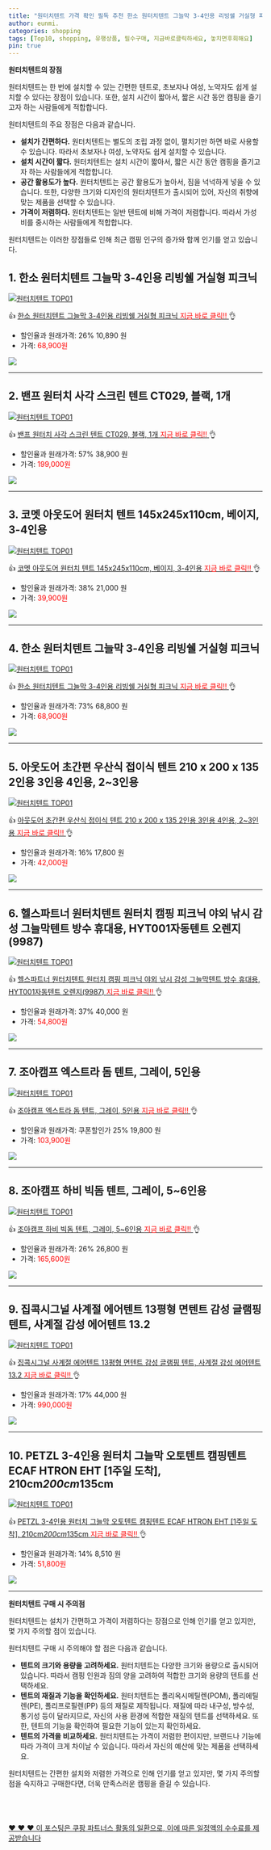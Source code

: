 ```yaml
---
title: "원터치텐트 가격 확인 필독 추천 한소 원터치텐트 그늘막 3-4인용 리빙쉘 거실형 피크닉 비교 장점 구매가이드"
author: eunmi.
categories: shopping
tags: [Top10, shopping, 유행상품, 필수구매, 지금바로클릭하세요, 놓치면후회해요]
pin: true
---
```

**원터치텐트의 장점**

원터치텐트는 한 번에 설치할 수 있는 간편한 텐트로, 초보자나 여성, 노약자도 쉽게 설치할 수 있다는 장점이 있습니다. 또한, 설치 시간이 짧아서, 짧은 시간 동안 캠핑을 즐기고자 하는 사람들에게 적합합니다.

원터치텐트의 주요 장점은 다음과 같습니다.

* **설치가 간편하다.** 원터치텐트는 별도의 조립 과정 없이, 펼치기만 하면 바로 사용할 수 있습니다. 따라서 초보자나 여성, 노약자도 쉽게 설치할 수 있습니다.
* **설치 시간이 짧다.** 원터치텐트는 설치 시간이 짧아서, 짧은 시간 동안 캠핑을 즐기고자 하는 사람들에게 적합합니다.
* **공간 활용도가 높다.** 원터치텐트는 공간 활용도가 높아서, 짐을 넉넉하게 넣을 수 있습니다. 또한, 다양한 크기와 디자인의 원터치텐트가 출시되어 있어, 자신의 취향에 맞는 제품을 선택할 수 있습니다.
* **가격이 저렴하다.** 원터치텐트는 일반 텐트에 비해 가격이 저렴합니다. 따라서 가성비를 중시하는 사람들에게 적합합니다.

원터치텐트는 이러한 장점들로 인해 최근 캠핑 인구의 증가와 함께 인기를 얻고 있습니다.

   

## 1. 한소 원터치텐트 그늘막 3-4인용 리빙쉘 거실형 피크닉

[![원터치텐트 TOP01](https://thumbnail8.coupangcdn.com/thumbnails/remote/230x230ex/image/vendor_inventory/495f/27510614bbd74aa4273d88fc0e914401ecb90f289576ae29637872687c5f.jpg)](https://link.coupang.com/re/AFFSDP?lptag=AF3617701&subid=GithubCoopas&pageKey=6606591671&traceid=V0-153&itemId=14962619246&vendorItemId=87436566351)


👍 [한소 원터치텐트 그늘막 3-4인용 리빙쉘 거실형 피크닉 <font color=red> 지금 바로 클릭!! </font> ](https://link.coupang.com/re/AFFSDP?lptag=AF3617701&subid=GithubCoopas&pageKey=6606591671&traceid=V0-153&itemId=14962619246&vendorItemId=87436566351) 👌 


- 할인율과 원래가격: 26%  10,890   원
- 가격: <span style='color:red'>68,900원</span>

[![](/discount_price.png)](https://link.coupang.com/re/AFFSDP?lptag=AF3617701&subid=GithubCoopas&pageKey=6606591671&traceid=V0-153&itemId=14962619246&vendorItemId=87436566351)

---


   

## 2. 밴프 원터치 사각 스크린 텐트 CT029, 블랙, 1개

[![원터치텐트 TOP01](https://thumbnail7.coupangcdn.com/thumbnails/remote/230x230ex/image/retail/images/2021/12/03/13/5/521171e7-1271-45f6-b66a-aec57ffaeaf5.jpg)](https://link.coupang.com/re/AFFSDP?lptag=AF3617701&subid=GithubCoopas&pageKey=6216738460&traceid=V0-153&itemId=12419969585&vendorItemId=79689320153)


👍 [밴프 원터치 사각 스크린 텐트 CT029, 블랙, 1개 <font color=red> 지금 바로 클릭!! </font> ](https://link.coupang.com/re/AFFSDP?lptag=AF3617701&subid=GithubCoopas&pageKey=6216738460&traceid=V0-153&itemId=12419969585&vendorItemId=79689320153) 👌 


- 할인율과 원래가격: 57%  38,900   원
- 가격: <span style='color:red'>199,000원</span>

[![](/discount_price.png)](https://link.coupang.com/re/AFFSDP?lptag=AF3617701&subid=GithubCoopas&pageKey=6216738460&traceid=V0-153&itemId=12419969585&vendorItemId=79689320153)

---


   

## 3. 코멧 아웃도어 원터치 텐트 145x245x110cm, 베이지, 3-4인용

[![원터치텐트 TOP01](https://thumbnail9.coupangcdn.com/thumbnails/remote/230x230ex/image/retail/images/2961017987742450-ba63ec6f-0c0f-42f9-aeb8-59ec50d4e9be.png)](https://link.coupang.com/re/AFFSDP?lptag=AF3617701&subid=GithubCoopas&pageKey=5151651402&traceid=V0-153&itemId=15279952989&vendorItemId=82500447736)


👍 [코멧 아웃도어 원터치 텐트 145x245x110cm, 베이지, 3-4인용 <font color=red> 지금 바로 클릭!! </font> ](https://link.coupang.com/re/AFFSDP?lptag=AF3617701&subid=GithubCoopas&pageKey=5151651402&traceid=V0-153&itemId=15279952989&vendorItemId=82500447736) 👌 


- 할인율과 원래가격: 38%  21,000   원
- 가격: <span style='color:red'>39,900원</span>

[![](/discount_price.png)](https://link.coupang.com/re/AFFSDP?lptag=AF3617701&subid=GithubCoopas&pageKey=5151651402&traceid=V0-153&itemId=15279952989&vendorItemId=82500447736)

---


   

## 4. 한소 원터치텐트 그늘막 3-4인용 리빙쉘 거실형 피크닉

[![원터치텐트 TOP01](https://thumbnail8.coupangcdn.com/thumbnails/remote/230x230ex/image/vendor_inventory/495f/27510614bbd74aa4273d88fc0e914401ecb90f289576ae29637872687c5f.jpg)](https://link.coupang.com/re/AFFSDP?lptag=AF3617701&subid=GithubCoopas&pageKey=6606591671&traceid=V0-153&itemId=14962619246&vendorItemId=87436566351)


👍 [한소 원터치텐트 그늘막 3-4인용 리빙쉘 거실형 피크닉 <font color=red> 지금 바로 클릭!! </font> ](https://link.coupang.com/re/AFFSDP?lptag=AF3617701&subid=GithubCoopas&pageKey=6606591671&traceid=V0-153&itemId=14962619246&vendorItemId=87436566351) 👌 


- 할인율과 원래가격: 73%  68,800   원
- 가격: <span style='color:red'>68,900원</span>

[![](/discount_price.png)](https://link.coupang.com/re/AFFSDP?lptag=AF3617701&subid=GithubCoopas&pageKey=6606591671&traceid=V0-153&itemId=14962619246&vendorItemId=87436566351)

---


   

## 5. 아웃도어 초간편 우산식 접이식 텐트 210 x 200 x 135 2인용 3인용 4인용, 2~3인용

[![원터치텐트 TOP01](https://thumbnail7.coupangcdn.com/thumbnails/remote/230x230ex/image/vendor_inventory/b630/d9c526cfb4ff42ba17872acb5f82a5d411f09a40064fcab47827cf9dea90.jpg)](https://link.coupang.com/re/AFFSDP?lptag=AF3617701&subid=GithubCoopas&pageKey=6429513888&traceid=V0-153&itemId=13869749897&vendorItemId=81119633524)


👍 [아웃도어 초간편 우산식 접이식 텐트 210 x 200 x 135 2인용 3인용 4인용, 2~3인용 <font color=red> 지금 바로 클릭!! </font> ](https://link.coupang.com/re/AFFSDP?lptag=AF3617701&subid=GithubCoopas&pageKey=6429513888&traceid=V0-153&itemId=13869749897&vendorItemId=81119633524) 👌 


- 할인율과 원래가격: 16%  17,800   원
- 가격: <span style='color:red'>42,000원</span>

[![](/discount_price.png)](https://link.coupang.com/re/AFFSDP?lptag=AF3617701&subid=GithubCoopas&pageKey=6429513888&traceid=V0-153&itemId=13869749897&vendorItemId=81119633524)

---


   

## 6. 헬스파트너 원터치텐트 원터치 캠핑 피크닉 야외 낚시 감성 그늘막텐트 방수 휴대용, HYT001자동텐트 오렌지(9987)

[![원터치텐트 TOP01](https://thumbnail9.coupangcdn.com/thumbnails/remote/230x230ex/image/vendor_inventory/765b/fc09f339fd882c5df20860b9ec6cf54d6eb3615653ee6ba47185a81ee7df.png)](https://link.coupang.com/re/AFFSDP?lptag=AF3617701&subid=GithubCoopas&pageKey=7647660696&traceid=V0-153&itemId=20339963089&vendorItemId=86491247714)


👍 [헬스파트너 원터치텐트 원터치 캠핑 피크닉 야외 낚시 감성 그늘막텐트 방수 휴대용, HYT001자동텐트 오렌지(9987) <font color=red> 지금 바로 클릭!! </font> ](https://link.coupang.com/re/AFFSDP?lptag=AF3617701&subid=GithubCoopas&pageKey=7647660696&traceid=V0-153&itemId=20339963089&vendorItemId=86491247714) 👌 


- 할인율과 원래가격: 37%  40,000   원
- 가격: <span style='color:red'>54,800원</span>

[![](/discount_price.png)](https://link.coupang.com/re/AFFSDP?lptag=AF3617701&subid=GithubCoopas&pageKey=7647660696&traceid=V0-153&itemId=20339963089&vendorItemId=86491247714)

---


   

## 7. 조아캠프 엑스트라 돔 텐트, 그레이, 5인용

[![원터치텐트 TOP01](https://thumbnail6.coupangcdn.com/thumbnails/remote/230x230ex/image/vendor_inventory/e63a/8f418f47e78a560199b03a9686a4a01dc78971692e547b2caccb37ed7268.jpg)](https://link.coupang.com/re/AFFSDP?lptag=AF3617701&subid=GithubCoopas&pageKey=35289527&traceid=V0-153&itemId=130861847&vendorItemId=70593062680)


👍 [조아캠프 엑스트라 돔 텐트, 그레이, 5인용 <font color=red> 지금 바로 클릭!! </font> ](https://link.coupang.com/re/AFFSDP?lptag=AF3617701&subid=GithubCoopas&pageKey=35289527&traceid=V0-153&itemId=130861847&vendorItemId=70593062680) 👌 


- 할인율과 원래가격: 쿠폰할인가 25%  19,800   원
- 가격: <span style='color:red'>103,900원</span>

[![](/discount_price.png)](https://link.coupang.com/re/AFFSDP?lptag=AF3617701&subid=GithubCoopas&pageKey=35289527&traceid=V0-153&itemId=130861847&vendorItemId=70593062680)

---


   

## 8. 조아캠프 하비 빅돔 텐트, 그레이, 5~6인용

[![원터치텐트 TOP01](https://thumbnail8.coupangcdn.com/thumbnails/remote/230x230ex/image/retail/images/3494565949106668-3ea34059-0c2e-4ae4-8c44-18d34eb77011.jpg)](https://link.coupang.com/re/AFFSDP?lptag=AF3617701&subid=GithubCoopas&pageKey=120365801&traceid=V0-153&itemId=358252033&vendorItemId=3871941476)


👍 [조아캠프 하비 빅돔 텐트, 그레이, 5~6인용 <font color=red> 지금 바로 클릭!! </font> ](https://link.coupang.com/re/AFFSDP?lptag=AF3617701&subid=GithubCoopas&pageKey=120365801&traceid=V0-153&itemId=358252033&vendorItemId=3871941476) 👌 


- 할인율과 원래가격: 26%  26,800   원
- 가격: <span style='color:red'>165,600원</span>

[![](/discount_price.png)](https://link.coupang.com/re/AFFSDP?lptag=AF3617701&subid=GithubCoopas&pageKey=120365801&traceid=V0-153&itemId=358252033&vendorItemId=3871941476)

---


   

## 9. 집콕시그널 사계절 에어텐트 13평형 면텐트 감성 글램핑 텐트, 사계절 감성 에어텐트 13.2

[![원터치텐트 TOP01](https://thumbnail10.coupangcdn.com/thumbnails/remote/230x230ex/image/vendor_inventory/e4a7/4ff85534b7d58b163fcf20449e14feb77a3de37647f09df0f757312237cc.jpg)](https://link.coupang.com/re/AFFSDP?lptag=AF3617701&subid=GithubCoopas&pageKey=7673333103&traceid=V0-153&itemId=20475675873&vendorItemId=86460693327)


👍 [집콕시그널 사계절 에어텐트 13평형 면텐트 감성 글램핑 텐트, 사계절 감성 에어텐트 13.2 <font color=red> 지금 바로 클릭!! </font> ](https://link.coupang.com/re/AFFSDP?lptag=AF3617701&subid=GithubCoopas&pageKey=7673333103&traceid=V0-153&itemId=20475675873&vendorItemId=86460693327) 👌 


- 할인율과 원래가격: 17%  44,000   원
- 가격: <span style='color:red'>990,000원</span>

[![](/discount_price.png)](https://link.coupang.com/re/AFFSDP?lptag=AF3617701&subid=GithubCoopas&pageKey=7673333103&traceid=V0-153&itemId=20475675873&vendorItemId=86460693327)

---


   

## 10. PETZL 3-4인용 원터치 그늘막 오토텐트 캠핑텐트 ECAF HTRON EHT [1주일 도착], 210cm*200cm*135cm

[![원터치텐트 TOP01](https://thumbnail10.coupangcdn.com/thumbnails/remote/230x230ex/image/vendor_inventory/e2ed/3df319a39939aa0480938e546f3c6900b230ac814c94832fdf4f7a18b6f6.jpeg)](https://link.coupang.com/re/AFFSDP?lptag=AF3617701&subid=GithubCoopas&pageKey=6365917994&traceid=V0-153&itemId=13460819446&vendorItemId=80715204215)


👍 [PETZL 3-4인용 원터치 그늘막 오토텐트 캠핑텐트 ECAF HTRON EHT [1주일 도착], 210cm*200cm*135cm <font color=red> 지금 바로 클릭!! </font> ](https://link.coupang.com/re/AFFSDP?lptag=AF3617701&subid=GithubCoopas&pageKey=6365917994&traceid=V0-153&itemId=13460819446&vendorItemId=80715204215) 👌 


- 할인율과 원래가격: 14%  8,510   원
- 가격: <span style='color:red'>51,800원</span>

[![](/discount_price.png)](https://link.coupang.com/re/AFFSDP?lptag=AF3617701&subid=GithubCoopas&pageKey=6365917994&traceid=V0-153&itemId=13460819446&vendorItemId=80715204215)

---
**원터치텐트 구매 시 주의점**

원터치텐트는 설치가 간편하고 가격이 저렴하다는 장점으로 인해 인기를 얻고 있지만, 몇 가지 주의할 점이 있습니다.

원터치텐트 구매 시 주의해야 할 점은 다음과 같습니다.

* **텐트의 크기와 용량을 고려하세요.** 원터치텐트는 다양한 크기와 용량으로 출시되어 있습니다. 따라서 캠핑 인원과 짐의 양을 고려하여 적합한 크기와 용량의 텐트를 선택하세요.
* **텐트의 재질과 기능을 확인하세요.** 원터치텐트는 폴리옥시메틸렌(POM), 폴리에틸렌(PE), 폴리프로필렌(PP) 등의 재질로 제작됩니다. 재질에 따라 내구성, 방수성, 통기성 등이 달라지므로, 자신의 사용 환경에 적합한 재질의 텐트를 선택하세요. 또한, 텐트의 기능을 확인하여 필요한 기능이 있는지 확인하세요.
* **텐트의 가격을 비교하세요.** 원터치텐트는 가격이 저렴한 편이지만, 브랜드나 기능에 따라 가격이 크게 차이날 수 있습니다. 따라서 자신의 예산에 맞는 제품을 선택하세요.

원터치텐트는 간편한 설치와 저렴한 가격으로 인해 인기를 얻고 있지만, 몇 가지 주의할 점을 숙지하고 구매한다면, 더욱 만족스러운 캠핑을 즐길 수 있습니다.<br><br><br><br><br> [ ❤ ❤ ❤ 이 포스팅은 쿠팡 파트너스 활동의 일환으로, 이에 따른 일정액의 수수료를 제공받습니다](https://link.coupang.com/a/bcEFyh)